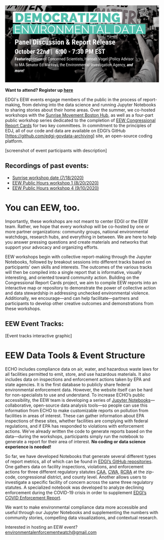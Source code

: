 <!--This is the main content file to edit for this page. It is embedded in src/pages/events.js. The page title comes from the .json in this same folder.-->

<!--The text at the top of this page is pulled from `events-snippet.md` in this folder-->

![Democratizing Environmental Data Panel Discussion and Report Card Release Event Poster](./report_release_event.png)

**Want to attend? Register up [here](https://us02web.zoom.us/webinar/register/WN_dAn8xJF9Tqm1aiC1A8Ysig)**

EDGI's EEW events engage members of the public in the process of report-making, from delving into the data science and running Jupyter Notebooks to sharing stories about their home areas. Over the summer, we co-hosted workshops with the [Sunrise Movement Boston Hub](http://www.facebook.com/SunriseBoston/), as well as a four-part public workshop series dedicated to the completion of [EEW Congressional Report Cards](https://edgi-govdata-archiving.github.io/EEW-Website/reports) for two key committees. In commitment to the principles of EDJ, all of our code and data are available on EDGI’s GitHub [https://github.com/edgi-govdata-archiving] site, an open-source coding platform. 

[screenshot of event participants with description]

## Recordings of past events:
* [Sunrise workshop date (7/18/2020)](https://www.youtube.com/watch?v=rCs35rmDo9c&list=PLtsP3g9LafVv78TIa42xr591-4CfKMYQO&index=49&t=1678s)
* [EEW Public Hours workshop 1 (8/20/2020)](https://www.youtube.com/watch?v=Gp1aDeXMays&list=PLtsP3g9LafVv78TIa42xr591-4CfKMYQO&index=31)
* [EEW Public Hours workshop 4 (9/10/2020)](https://www.youtube.com/watch?v=dUV3NweSWTs&list=PLtsP3g9LafVv78TIa42xr591-4CfKMYQO&index=21&t=212s)

# You can EEW, too.
Importantly, these workshops are not meant to center EDGI or the EEW team. Rather, we hope that every workshop will be co-hosted by one or more partner organizations: community groups, national environmental watchdogs, research hubs, and everything in between. We are here to help you answer pressing questions and create materials and networks that support your advocacy and organizing efforts.

EEW workshops begin with collective report-making through the Jupyter Notebooks, followed by breakout sessions into different tracks based on participants’ own skills and interests. The outcomes of the various tracks will then be compiled into a single report that is informative, visually interesting, and oriented toward community action. Building on the Congressional Report Cards project, we aim to compile EEW reports into an interactive map or repository to demonstrate the power of collective action and data stewardship in addressing unchecked environmental violence. Additionally, we encourage—and can help facilitate—partners and participants to develop other creative outcomes and demonstrations from these workshops.

## EEW Event Tracks:
[Event tracks interactive graphic]

# EEW Data Tools & Event Structure
ECHO includes compliance data on air, water, and hazardous waste laws for all facilities permitted to emit, store, and use hazardous materials. It also includes data on inspections and enforcement actions taken by EPA and state agencies. It is the first database to publicly share federal environmental enforcement data. However, the website itself can be hard for non-specialists to use and understand. To increase ECHO’s public accessibility, the EEW team is developing a series of [Jupyter Notebooks](https://docs.google.com/document/d/1fAWoUbsISSV-tFZvASbTDE6KRl6Hkeu4p-N2jpQFmt0/edit)—collaborative, open-source data analysis tools—so people can use this information from ECHO to make customizable reports on pollution from facilities in areas of interest. 
These can gather information about EPA inspections of these sites, whether facilities are complying with federal regulations, and if EPA has responded to violations with enforcement actions. We’ve already written the code to generate reports based on the data—during the workshops, participants simply run the notebook to generate a report for their area of interest. **No coding or data science experience is needed!**

So far, we have developed Notebooks that generate several different types of report metrics, all of which can be found in [EDGI’s GitHub repositories](https://github.com/edgi-govdata-archiving). One gathers data on facility inspections, violations, and enforcement actions for three different regulatory statutes [CAA](https://www.epa.gov/laws-regulations/summary-clean-air-act), [CWA](https://www.epa.gov/laws-regulations/summary-clean-water-act), [RCRA](https://www.epa.gov/laws-regulations/summary-resource-conservation-and-recovery-act) at the zip-code, congressional district, and county level. Another allows users to investigate a specific facility of concern across the same three regulatory statutes. A specialized notebook was developed to analyze declining enforcement during the COVID-19 crisis in order to supplement [EDGI’s COVID Enforcement Report](https://envirodatagov.org/more-permission-to-pollute-the-decline-of-epa-enforcement-and-industry-compliance-during-covid/).

We want to make environmental compliance data more accessible and useful through our Jupyter Notebooks and supplementing the numbers with community stories, compelling data visualizations, and contextual research. 

Interested in hosting an EEW event? environmentalenforcementwatch@gmail.com
